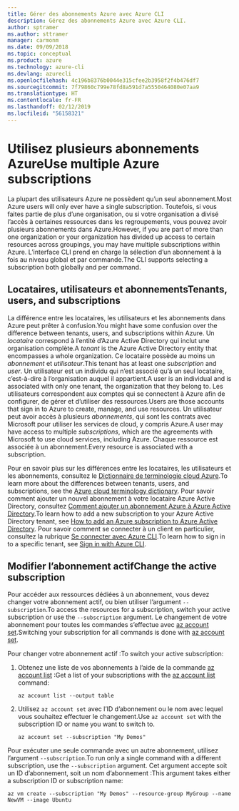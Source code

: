 ```yaml
---
title: Gérer des abonnements Azure avec Azure CLI
description: Gérez des abonnements Azure avec Azure CLI.
author: sptramer
ms.author: sttramer
manager: carmonm
ms.date: 09/09/2018
ms.topic: conceptual
ms.product: azure
ms.technology: azure-cli
ms.devlang: azurecli
ms.openlocfilehash: 4c196b8376b0044e315cfee2b3958f2f4b476df7
ms.sourcegitcommit: 7f79860c799e78fd8a591d7a5550464080e07aa9
ms.translationtype: HT
ms.contentlocale: fr-FR
ms.lasthandoff: 02/12/2019
ms.locfileid: "56158321"
---
```

# <a name="use-multiple-azure-subscriptions"></a><span data-ttu-id="e7e00-103">Utilisez plusieurs abonnements Azure</span><span class="sxs-lookup"><span data-stu-id="e7e00-103">Use multiple Azure subscriptions</span></span>

<span data-ttu-id="e7e00-104">La plupart des utilisateurs Azure ne possèdent qu’un seul abonnement.</span><span class="sxs-lookup"><span data-stu-id="e7e00-104">Most Azure users will only ever have a single subscription.</span></span> <span data-ttu-id="e7e00-105">Toutefois, si vous faites partie de plus d’une organisation, ou si votre organisation a divisé l’accès à certaines ressources dans les regroupements, vous pouvez avoir plusieurs abonnements dans Azure.</span><span class="sxs-lookup"><span data-stu-id="e7e00-105">However, if you are part of more than one organization or your organization has divided up access to certain resources across groupings, you may have multiple subscriptions within Azure.</span></span> <span data-ttu-id="e7e00-106">L’interface CLI prend en charge la sélection d’un abonnement à la fois au niveau global et par commande.</span><span class="sxs-lookup"><span data-stu-id="e7e00-106">The CLI supports selecting a subscription both globally and per command.</span></span>

## <a name="tenants-users-and-subscriptions"></a><span data-ttu-id="e7e00-107">Locataires, utilisateurs et abonnements</span><span class="sxs-lookup"><span data-stu-id="e7e00-107">Tenants, users, and subscriptions</span></span>

<span data-ttu-id="e7e00-108">La différence entre les locataires, les utilisateurs et les abonnements dans Azure peut prêter à confusion.</span><span class="sxs-lookup"><span data-stu-id="e7e00-108">You might have some confusion over the difference between tenants, users, and subscriptions within Azure.</span></span> <span data-ttu-id="e7e00-109">Un _locataire_ correspond à l’entité d’Azure Active Directory qui inclut une organisation complète.</span><span class="sxs-lookup"><span data-stu-id="e7e00-109">A _tenant_ is the Azure Active Directory entity that encompasses a whole organization.</span></span> <span data-ttu-id="e7e00-110">Ce locataire possède au moins un _abonnement_ et _utilisateur_.</span><span class="sxs-lookup"><span data-stu-id="e7e00-110">This tenant has at least one _subscription_ and _user_.</span></span> <span data-ttu-id="e7e00-111">Un utilisateur est un individu qui n’est associé qu’à un seul locataire, c’est-à-dire à l’organisation auquel il appartient.</span><span class="sxs-lookup"><span data-stu-id="e7e00-111">A user is an individual and is associated with only one tenant, the organization that they belong to.</span></span> <span data-ttu-id="e7e00-112">Les utilisateurs correspondent aux comptes qui se connectent à Azure afin de configurer, de gérer et d’utiliser des ressources.</span><span class="sxs-lookup"><span data-stu-id="e7e00-112">Users are those accounts that sign in to Azure to create, manage, and use resources.</span></span>
<span data-ttu-id="e7e00-113">Un utilisateur peut avoir accès à plusieurs _abonnements_, qui sont les contrats avec Microsoft pour utiliser les services de cloud, y compris Azure.</span><span class="sxs-lookup"><span data-stu-id="e7e00-113">A user may have access to multiple _subscriptions_, which are the agreements with Microsoft to use cloud services, including Azure.</span></span> <span data-ttu-id="e7e00-114">Chaque ressource est associée à un abonnement.</span><span class="sxs-lookup"><span data-stu-id="e7e00-114">Every resource is associated with a subscription.</span></span>

<span data-ttu-id="e7e00-115">Pour en savoir plus sur les différences entre les locataires, les utilisateurs et les abonnements, consultez le [Dictionnaire de terminologie cloud Azure](/azure/azure-glossary-cloud-terminology).</span><span class="sxs-lookup"><span data-stu-id="e7e00-115">To learn more about the differences between tenants, users, and subscriptions, see the [Azure cloud terminology dictionary](/azure/azure-glossary-cloud-terminology).</span></span>  <span data-ttu-id="e7e00-116">Pour savoir comment ajouter un nouvel abonnement à votre locataire Azure Active Directory, consultez [Comment ajouter un abonnement Azure à Azure Active Directory](/azure/active-directory/active-directory-how-subscriptions-associated-directory).</span><span class="sxs-lookup"><span data-stu-id="e7e00-116">To learn how to add a new subscription to your Azure Active Directory tenant, see [How to add an Azure subscription to Azure Active Directory](/azure/active-directory/active-directory-how-subscriptions-associated-directory).</span></span>
<span data-ttu-id="e7e00-117">Pour savoir comment se connecter à un client en particulier, consultez la rubrique [Se connecter avec Azure CLI](/cli/azure/authenticate-azure-cli).</span><span class="sxs-lookup"><span data-stu-id="e7e00-117">To learn how to sign in to a specific tenant, see [Sign in with Azure CLI](/cli/azure/authenticate-azure-cli).</span></span>

## <a name="change-the-active-subscription"></a><span data-ttu-id="e7e00-118">Modifier l’abonnement actif</span><span class="sxs-lookup"><span data-stu-id="e7e00-118">Change the active subscription</span></span>

<span data-ttu-id="e7e00-119">Pour accéder aux ressources dédiées à un abonnement, vous devez changer votre abonnement actif, ou bien utiliser l’argument `--subscription`.</span><span class="sxs-lookup"><span data-stu-id="e7e00-119">To access the resources for a subscription, switch your active subscription or use the `--subscription` argument.</span></span> <span data-ttu-id="e7e00-120">Le changement de votre abonnement pour toutes les commandes s’effectue avec [az account set](/cli/azure/account#az-account-set).</span><span class="sxs-lookup"><span data-stu-id="e7e00-120">Switching your subscription for all commands is done with [az account set](/cli/azure/account#az-account-set).</span></span>

<span data-ttu-id="e7e00-121">Pour changer votre abonnement actif :</span><span class="sxs-lookup"><span data-stu-id="e7e00-121">To switch your active subscription:</span></span>

1. <span data-ttu-id="e7e00-122">Obtenez une liste de vos abonnements à l’aide de la commande [az account list](/cli/azure/account#az-account-list) :</span><span class="sxs-lookup"><span data-stu-id="e7e00-122">Get a list of your subscriptions with the [az account list](/cli/azure/account#az-account-list) command:</span></span>

    ```azurecli-interactive
    az account list --output table
    ```
2. <span data-ttu-id="e7e00-123">Utilisez `az account set` avec l’ID d’abonnement ou le nom avec lequel vous souhaitez effectuer le changement.</span><span class="sxs-lookup"><span data-stu-id="e7e00-123">Use `az account set` with the subscription ID or name you want to switch to.</span></span>

    ```azurecli-interactive
    az account set --subscription "My Demos"
    ```

<span data-ttu-id="e7e00-124">Pour exécuter une seule commande avec un autre abonnement, utilisez l’argument `--subscription`.</span><span class="sxs-lookup"><span data-stu-id="e7e00-124">To run only a single command with a different subscription, use the `--subscription` argument.</span></span> <span data-ttu-id="e7e00-125">Cet argument accepte soit un ID d’abonnement, soit un nom d’abonnement :</span><span class="sxs-lookup"><span data-stu-id="e7e00-125">This argument takes either a subscription ID or subscription name:</span></span>

```azurecli-interactive
az vm create --subscription "My Demos" --resource-group MyGroup --name NewVM --image Ubuntu
```
